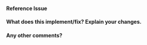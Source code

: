 <!--
Thanks for contributing a pull request! Please ensure you have taken a look at
the contribution guidelines: https://github.com/SuperKogito/spafe/blob/master/CONTRIBUTING.md
-->
#### Reference Issue
<!-- Example: Fixes #123 -->


#### What does this implement/fix? Explain your changes.


#### Any other comments?

